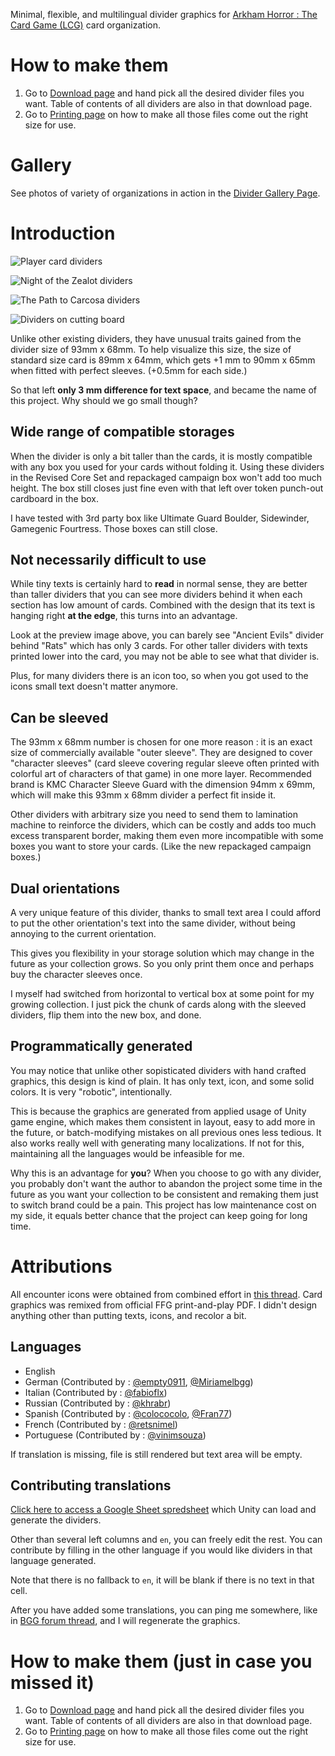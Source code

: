 Minimal, flexible, and multilingual divider graphics for [Arkham Horror : The Card Game (LCG)](https://www.fantasyflightgames.com/en/products/arkham-horror-the-card-game/) card organization.

# How to make them

1. Go to [Download page](./divider/download) and hand pick all the desired divider files you want. Table of contents of all dividers are also in that download page.
2. Go to [Printing page](./divider/print) on how to make all those files come out the right size for use.

# Gallery

See photos of variety of organizations in action in the [Divider Gallery Page](./divider/gallery).

# Introduction

![Player card dividers](../../../static/image/documentation/divider/main-1.jpg)

![Night of the Zealot dividers](../../../static/image/documentation/divider/main-2.jpg)

![The Path to Carcosa dividers](../../../static/image/documentation/divider/ptc-1.jpg)

![Dividers on cutting board](../../../static/image/documentation/divider/main-3.jpg)

Unlike other existing dividers, they have unusual traits gained from the divider size of 93mm x 68mm. To help visualize this size, the size of standard size card is 89mm x 64mm, which gets +1 mm to 90mm x 65mm when fitted with perfect sleeves. (+0.5mm for each side.)

So that left **only 3 mm difference for text space**, and became the name of this project. Why should we go small though? 

## Wide range of compatible storages

When the divider is only a bit taller than the cards, it is mostly compatible with any box you used for your cards without folding it. Using these dividers in the Revised Core Set and repackaged campaign box won't add too much height. The box still closes just fine even with that left over token punch-out cardboard in the box.

I have tested with 3rd party box like Ultimate Guard Boulder, Sidewinder, Gamegenic Fourtress. Those boxes can still close.

## Not necessarily difficult to use

While tiny texts is certainly hard to **read** in normal sense, they are better than taller dividers that you can see more dividers behind it when each section has low amount of cards. Combined with the design that its text is hanging right **at the edge**, this turns into an advantage.

Look at the preview image above, you can barely see "Ancient Evils" divider behind "Rats" which has only 3 cards. For other taller dividers with texts printed lower into the card, you may not be able to see what that divider is.

Plus, for many dividers there is an icon too, so when you got used to the icons small text doesn't matter anymore.

## Can be sleeved

The 93mm x 68mm number is chosen for one more reason : it is an exact size of commercially available "outer sleeve". They are designed to cover "character sleeves" (card sleeve covering regular sleeve often printed with colorful art of characters of that game) in one more layer. Recommended brand is KMC Character Sleeve Guard with the dimension 94mm x 69mm, which will make this 93mm x 68mm divider a perfect fit inside it.

Other dividers with arbitrary size you need to send them to lamination machine to reinforce the dividers, which can be costly and adds too much excess transparent border, making them even more incompatible with some boxes you want to store your cards. (Like the new repackaged campaign boxes.)

## Dual orientations

A very unique feature of this divider, thanks to small text area I could afford to put the other orientation's text into the same divider, without being annoying to the current orientation.

This gives you flexibility in your storage solution which may change in the future as your collection grows. So you only print them once and perhaps buy the character sleeves once.

I myself had switched from horizontal to vertical box at some point for my growing collection. I just pick the chunk of cards along with the sleeved dividers, flip them into the new box, and done.

## Programmatically generated

You may notice that unlike other sopisticated dividers with hand crafted graphics, this design is kind of plain. It has only text, icon, and some solid colors. It is very "robotic", intentionally.

This is because the graphics are generated from applied usage of Unity game engine, which makes them consistent in layout, easy to add more in the future, or batch-modifying mistakes on all previous ones less tedious. It also works really well with generating many localizations. If not for this, maintaining all the languages would be infeasible for me.

Why this is an advantage for **you**? When you choose to go with any divider, you probably don't want the author to abandon the project some time in the future as you want your collection to be consistent and remaking them just to switch brand could be a pain. This project has low maintenance cost on my side, it equals better chance that the project can keep going for long time.

# Attributions

All encounter icons were obtained from combined effort in [this thread](https://boardgamegeek.com/thread/1671881/article/38760017#38760017). Card graphics was remixed from official FFG print-and-play PDF. I didn't design anything other than putting texts, icons, and recolor a bit.

## Languages

- English
- German (Contributed by : [@empty0911](https://boardgamegeek.com/user/empty0911), [@Miriamelbgg](https://boardgamegeek.com/user/Miriamelbgg))
- Italian (Contributed by : [@fabioflx](https://boardgamegeek.com/user/fabioflx))
- Russian (Contributed by : [@khrabr](https://boardgamegeek.com/user/khrabr))
- Spanish (Contributed by : [@colococolo](https://boardgamegeek.com/user/colococolo), [@Fran77](https://boardgamegeek.com/user/Fran77))
- French (Contributed by : [@retsnimel](https://boardgamegeek.com/user/retsnimel))
- Portuguese (Contributed by : [@vinimsouza](https://boardgamegeek.com/user/vinimsouza))

If translation is missing, file is still rendered but text area will be empty.

## Contributing translations

[Click here to access a Google Sheet spredsheet](https://docs.google.com/spreadsheets/d/1jA8786alNXLDSA-LVSh4HzJ6gza1JqO1_XyImz7ncaE/edit) which Unity can load and generate the dividers.

Other than several left columns and `en`, you can freely edit the rest. You can contribute by filling in the other language if you would like dividers in that language generated.

Note that there is no fallback to `en`, it will be blank if there is no text in that cell.

After you have added some translations, you can ping me somewhere, like in [BGG forum thread](https://boardgamegeek.com/thread/2766339/3mm-divider-designs-available-download), and I will regenerate the graphics.

# How to make them (just in case you missed it)

1. Go to [Download page](./divider/download) and hand pick all the desired divider files you want. Table of contents of all dividers are also in that download page.
2. Go to [Printing page](./divider/print) on how to make all those files come out the right size for use.